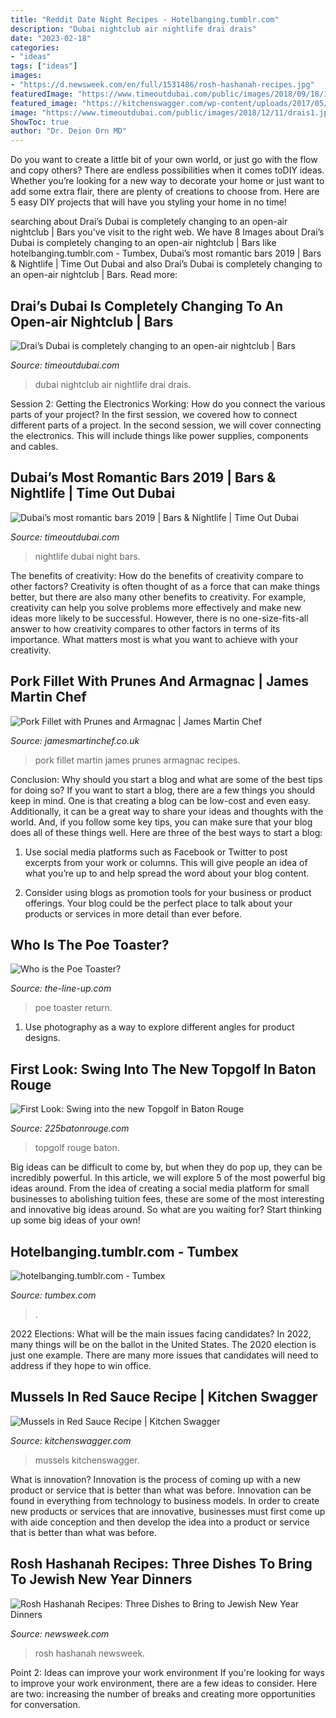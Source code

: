 ```yaml
---
title: "Reddit Date Night Recipes - Hotelbanging.tumblr.com"
description: "Dubai nightclub air nightlife drai drais"
date: "2023-02-18"
categories:
- "ideas"
tags: ["ideas"]
images:
- "https://d.newsweek.com/en/full/1531486/rosh-hashanah-recipes.jpg"
featuredImage: "https://www.timeoutdubai.com/public/images/2018/09/18/1Date-night.jpg"
featured_image: "https://kitchenswagger.com/wp-content/uploads/2017/05/mussels-arrabiata11.jpg"
image: "https://www.timeoutdubai.com/public/images/2018/12/11/drais1.jpg"
ShowToc: true
author: "Dr. Deion Orn MD"
---
```



Do you want to create a little bit of your own world, or just go with the flow and copy others? There are endless possibilities when it comes toDIY ideas. Whether you’re looking for a new way to decorate your home or just want to add some extra flair, there are plenty of creations to choose from. Here are 5 easy DIY projects that will have you styling your home in no time!

	

		
searching about Drai’s Dubai is completely changing to an open-air nightclub | Bars you've visit to the right web. We have 8 Images about Drai’s Dubai is completely changing to an open-air nightclub | Bars like hotelbanging.tumblr.com - Tumbex, Dubai’s most romantic bars 2019 | Bars &amp; Nightlife | Time Out Dubai and also Drai’s Dubai is completely changing to an open-air nightclub | Bars. Read more:
		
    
## Drai’s Dubai Is Completely Changing To An Open-air Nightclub | Bars

<img loading=lazy src="https://www.timeoutdubai.com/public/images/2018/12/11/drais1.jpg" onerror="this.onerror=null;this.src='https://tse1.mm.bing.net/th?id=OIP.dSdg_dis7R05FR9XkvSCsAHaE8&amp;pid=15.1';" alt="Drai’s Dubai is completely changing to an open-air nightclub | Bars">

_Source: timeoutdubai.com_

>dubai nightclub air nightlife drai drais. 

	

Session 2: Getting the Electronics Working: How do you connect the various parts of your project?
In the first session, we covered how to connect different parts of a project. In the second session, we will cover connecting the electronics. This will include things like power supplies, components and cables.

    
## Dubai’s Most Romantic Bars 2019 | Bars &amp; Nightlife | Time Out Dubai

<img loading=lazy src="https://www.timeoutdubai.com/public/images/2018/09/18/1Date-night.jpg" onerror="this.onerror=null;this.src='https://tse3.mm.bing.net/th?id=OIP.Iu3lEGhMo6osy1z9uWSMcAHaE8&amp;pid=15.1';" alt="Dubai’s most romantic bars 2019 | Bars &amp; Nightlife | Time Out Dubai">

_Source: timeoutdubai.com_

>nightlife dubai night bars. 

	

The benefits of creativity: How do the benefits of creativity compare to other factors?
Creativity is often thought of as a force that can make things better, but there are also many other benefits to creativity. For example, creativity can help you solve problems more effectively and make new ideas more likely to be successful. However, there is no one-size-fits-all answer to how creativity compares to other factors in terms of its importance. What matters most is what you want to achieve with your creativity.

    
## Pork Fillet With Prunes And Armagnac | James Martin Chef

<img loading=lazy src="https://www.jamesmartinchef.co.uk/wp-content/uploads/TX18-PORK-WITH-PRUNES-ARMAGNAC.jpg" onerror="this.onerror=null;this.src='https://tse4.mm.bing.net/th?id=OIP.ePN0Yodm2s_OYJ1WQODm0wHaE7&amp;pid=15.1';" alt="Pork Fillet with Prunes and Armagnac | James Martin Chef">

_Source: jamesmartinchef.co.uk_

>pork fillet martin james prunes armagnac recipes. 

	

Conclusion: Why should you start a blog and what are some of the best tips for doing so?
If you want to start a blog, there are a few things you should keep in mind. One is that creating a blog can be low-cost and even easy. Additionally, it can be a great way to share your ideas and thoughts with the world. And, if you follow some key tips, you can make sure that your blog does all of these things well. Here are three of the best ways to start a blog:
1. Use social media platforms such as Facebook or Twitter to post excerpts from your work or columns. This will give people an idea of what you’re up to and help spread the word about your blog content.

2. Consider using blogs as promotion tools for your business or product offerings. Your blog could be the perfect place to talk about your products or services in more detail than ever before.

    
## Who Is The Poe Toaster?

<img loading=lazy src="https://orion-uploads.openroadmedia.com/lg_d11e3f-poetoasterweb.jpg" onerror="this.onerror=null;this.src='https://tse4.mm.bing.net/th?id=OIP.5trWcFOPoPfaKUipKrlqUAHaFj&amp;pid=15.1';" alt="Who is the Poe Toaster?">

_Source: the-line-up.com_

>poe toaster return. 

	

1. Use photography as a way to explore different angles for product designs.

    
## First Look: Swing Into The New Topgolf In Baton Rouge

<img loading=lazy src="https://d1dxs113ar9ebd.cloudfront.net/225batonrouge/2019/01/topgolf-1-7-_web.jpeg" onerror="this.onerror=null;this.src='https://tse3.mm.bing.net/th?id=OIP.5IjixCSUc53Cc4u1XsC7AwHaE7&amp;pid=15.1';" alt="First Look: Swing into the new Topgolf in Baton Rouge">

_Source: 225batonrouge.com_

>topgolf rouge baton. 

	

Big ideas can be difficult to come by, but when they do pop up, they can be incredibly powerful. In this article, we will explore 5 of the most powerful big ideas around. From the idea of creating a social media platform for small businesses to abolishing tuition fees, these are some of the most interesting and innovative big ideas around. So what are you waiting for? Start thinking up some big ideas of your own!

    
## Hotelbanging.tumblr.com - Tumbex

<img loading=lazy src="https://64.media.tumblr.com/f283368e40a258512648bdd09fee4e7d/tumblr_o4m1l6gZKR1rcrc2qo1_640.jpg" onerror="this.onerror=null;this.src='https://tse1.mm.bing.net/th?id=OIP.t0kq-hW4wCVRWdZp5AaWlAAAAA&amp;pid=15.1';" alt="hotelbanging.tumblr.com - Tumbex">

_Source: tumbex.com_

>. 

	

2022 Elections: What will be the main issues facing candidates?
In 2022, many things will be on the ballot in the United States. The 2020 election is just one example. There are many more issues that candidates will need to address if they hope to win office.

    
## Mussels In Red Sauce Recipe | Kitchen Swagger

<img loading=lazy src="https://kitchenswagger.com/wp-content/uploads/2017/05/mussels-arrabiata11.jpg" onerror="this.onerror=null;this.src='https://tse1.mm.bing.net/th?id=OIP.MbpYYLBrbijqoSUJl2OSjQHaLH&amp;pid=15.1';" alt="Mussels in Red Sauce Recipe | Kitchen Swagger">

_Source: kitchenswagger.com_

>mussels kitchenswagger. 

	

What is innovation?
Innovation is the process of coming up with a new product or service that is better than what was before. Innovation can be found in everything from technology to business models. In order to create new products or services that are innovative, businesses must first come up with aide conception and then develop the idea into a product or service that is better than what was before.

    
## Rosh Hashanah Recipes: Three Dishes To Bring To Jewish New Year Dinners

<img loading=lazy src="https://d.newsweek.com/en/full/1531486/rosh-hashanah-recipes.jpg" onerror="this.onerror=null;this.src='https://tse4.mm.bing.net/th?id=OIP.NaLHf5G0sOTAPrbnFIqrXQHaE8&amp;pid=15.1';" alt="Rosh Hashanah Recipes: Three Dishes to Bring to Jewish New Year Dinners">

_Source: newsweek.com_

>rosh hashanah newsweek. 

	

Point 2: Ideas can improve your work environment
If you're looking for ways to improve your work environment, there are a few ideas to consider. Here are two: increasing the number of breaks and creating more opportunities for conversation.

